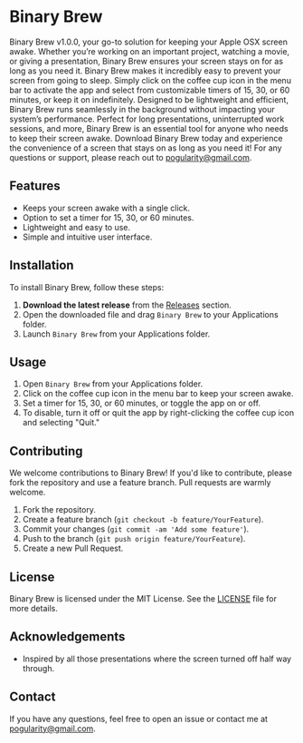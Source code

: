 # Binary Brew

Binary Brew v1.0.0, your go-to solution for keeping your Apple OSX screen awake. Whether you’re working on an important project, watching a movie, or giving a presentation, Binary Brew ensures your screen stays on for as long as you need it. Binary Brew makes it incredibly easy to prevent your screen from going to sleep. Simply click on the coffee cup icon in the menu bar to activate the app and select from customizable timers of 15, 30, or 60 minutes, or keep it on indefinitely. Designed to be lightweight and efficient, Binary Brew runs seamlessly in the background without impacting your system’s performance. Perfect for long presentations, uninterrupted work sessions, and more, Binary Brew is an essential tool for anyone who needs to keep their screen awake. Download Binary Brew today and experience the convenience of a screen that stays on as long as you need it! For any questions or support, please reach out to pogularity@gmail.com.

## Features
- Keeps your screen awake with a single click.
- Option to set a timer for 15, 30, or 60 minutes.
- Lightweight and easy to use.
- Simple and intuitive user interface.

## Installation

To install Binary Brew, follow these steps:

1. **Download the latest release** from the [Releases](https://github.com/pog1990/binarybrew/releases) section.
2. Open the downloaded file and drag `Binary Brew` to your Applications folder.
3. Launch `Binary Brew` from your Applications folder.

## Usage

1. Open `Binary Brew` from your Applications folder.
2. Click on the coffee cup icon in the menu bar to keep your screen awake.
3. Set a timer for 15, 30, or 60 minutes, or toggle the app on or off.
4. To disable, turn it off or quit the app by right-clicking the coffee cup icon and selecting "Quit."

## Contributing

We welcome contributions to Binary Brew! If you'd like to contribute, please fork the repository and use a feature branch. Pull requests are warmly welcome.

1. Fork the repository.
2. Create a feature branch (`git checkout -b feature/YourFeature`).
3. Commit your changes (`git commit -am 'Add some feature'`).
4. Push to the branch (`git push origin feature/YourFeature`).
5. Create a new Pull Request.

## License

Binary Brew is licensed under the MIT License. See the [LICENSE](LICENSE) file for more details.

## Acknowledgements

- Inspired by all those presentations where the screen turned off half way through.

## Contact

If you have any questions, feel free to open an issue or contact me at [pogularity@gmail.com](mailto:pogularity@gmail.com).

